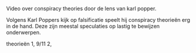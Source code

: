 
Video over conspiracy theories door de lens van karl popper.

Volgens Karl Poppers kijk op falsificatie speelt hij conspiracy theorieën erg in de hand. Deze zijn meestal speculaties op lastig te bewijzen onderwerpen. 


theorieën
1, 9/11
2, 
